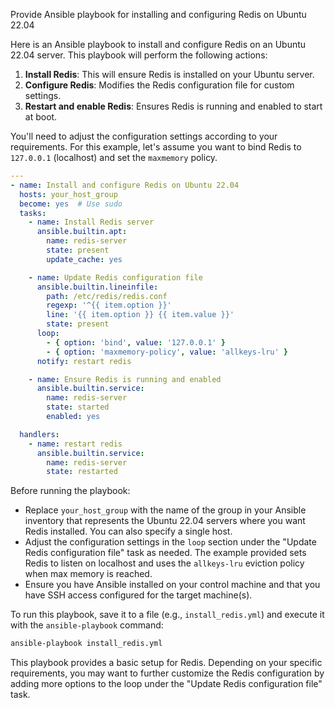 Provide Ansible playbook for installing and configuring Redis on Ubuntu 22.04

Here is an Ansible playbook to install and configure Redis on an Ubuntu 22.04 server. This playbook will perform the following actions:

1. **Install Redis**: This will ensure Redis is installed on your Ubuntu server.
2. **Configure Redis**: Modifies the Redis configuration file for custom settings.
3. **Restart and enable Redis**: Ensures Redis is running and enabled to start at boot.

You'll need to adjust the configuration settings according to your requirements. For this example, let's assume you want to bind Redis to `127.0.0.1` (localhost) and set the `maxmemory` policy.

```yaml
---
- name: Install and configure Redis on Ubuntu 22.04
  hosts: your_host_group
  become: yes  # Use sudo
  tasks:
    - name: Install Redis server
      ansible.builtin.apt:
        name: redis-server
        state: present
        update_cache: yes

    - name: Update Redis configuration file
      ansible.builtin.lineinfile:
        path: /etc/redis/redis.conf
        regexp: '^{{ item.option }}'
        line: '{{ item.option }} {{ item.value }}'
        state: present
      loop:
        - { option: 'bind', value: '127.0.0.1' }
        - { option: 'maxmemory-policy', value: 'allkeys-lru' }
      notify: restart redis

    - name: Ensure Redis is running and enabled
      ansible.builtin.service:
        name: redis-server
        state: started
        enabled: yes

  handlers:
    - name: restart redis
      ansible.builtin.service:
        name: redis-server
        state: restarted
```

Before running the playbook:

- Replace `your_host_group` with the name of the group in your Ansible inventory that represents the Ubuntu 22.04 servers where you want Redis installed. You can also specify a single host.
- Adjust the configuration settings in the `loop` section under the "Update Redis configuration file" task as needed. The example provided sets Redis to listen on localhost and uses the `allkeys-lru` eviction policy when max memory is reached.
- Ensure you have Ansible installed on your control machine and that you have SSH access configured for the target machine(s).

To run this playbook, save it to a file (e.g., `install_redis.yml`) and execute it with the `ansible-playbook` command:

```sh
ansible-playbook install_redis.yml
```

This playbook provides a basic setup for Redis. Depending on your specific requirements, you may want to further customize the Redis configuration by adding more options to the loop under the "Update Redis configuration file" task.
